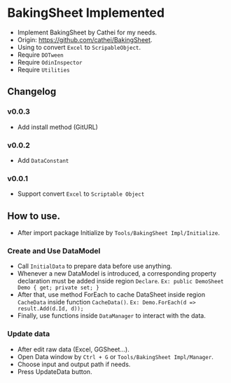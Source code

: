 # BakingSheet Implemented
- Implement BakingSheet by Cathei for my needs.
- Origin: https://github.com/cathei/BakingSheet.
- Using to convert `Excel` to `ScripableObject`.
- Require `DOTween`
- Require `OdinInspector`
- Require `Utilities`

## Changelog 
### v0.0.3
- Add install method (GitURL)
### v0.0.2
- Add `DataConstant`
### v0.0.1
- Support convert `Excel` to `Scriptable Object`

## How to use.
- After import package Initialize by `Tools/BakingSheet Impl/Initialize`.
### Create and Use DataModel
- Call `InitialData` to prepare data before use anything.
- Whenever a new DataModel is introduced, a corresponding property declaration must be added inside region `Declare`. `Ex: public DemoSheet Demo { get; private set; }`
- After that, use method ForEach to cache DataSheet inside region `CacheData` inside function `CacheData()`. `Ex: Demo.ForEach(d => result.Add(d.Id, d));`
- Finally, use functions inside `DataManager` to interact with the data.

### Update data
- After edit raw data (Excel, GGSheet...).
- Open Data window by `Ctrl + G` or `Tools/BakingSheet Impl/Manager`.
- Choose input and output path if needs.
- Press UpdateData button.